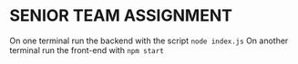 # SENIOR TEAM ASSIGNMENT

On one terminal run the backend with the script ```node index.js```
On another terminal run the front-end with ```npm start```
